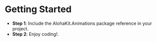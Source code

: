 # Getting Started

* **Step 1**: Include the AlohaKit.Animations package reference in your project.
* **Step 2**: Enjoy coding!.